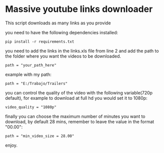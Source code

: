 # Massive youtube links downloader

This script downloads as many links as you provide

you need to have the following dependencies installed:

```
pip install -r requirements.txt
```

you need to add the links in the links.xls file from line 2 and add the path to the folder where you want the videos to be downloaded.

```
path = "your_path_here"
```

example with my path:

```
path = "E:/Trabajo/Trailers"
```

you can control the quality of the video with the following variable(720p default), for example to download at full hd you would set it to 1080p:

```
video_quality = "1080p"
```

finally you can choose the maximum number of minutes you want to download, by default 28 mins, remember to leave the value in the format "00.00":

```
path = "min_video_size = 28.00"
```

enjoy.

